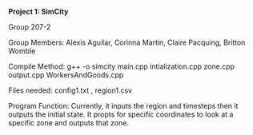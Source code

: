 **Project 1: SimCity**

Group 207-2

Group Members: Alexis Aguilar, Corinna Martin, Claire Pacquing, Britton Womble

Compile Method:
    g++ -o simcity main.cpp intialization.cpp zone.cpp output.cpp WorkersAndGoods.cpp

Files needed:
    config1.txt , region1.csv

Program Function:
    Currently, it inputs the region and timesteps then it outputs the initial state. It propts for specific coordinates to look at a specific zone and outputs that zone.


